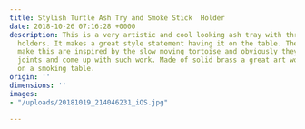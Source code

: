 ```yaml
---
title: Stylish Turtle Ash Try and Smoke Stick  Holder
date: 2018-10-26 07:16:28 +0000
description: This is a very artistic and cool looking ash tray with three smoke stick
  holders. It makes a great style statement having it on the table. The artists who
  make this are inspired by the slow moving tortoise and obviously they smoke rolled
  joints and come up with such work. Made of solid brass a great art work to have
  on a smoking table.
origin: ''
dimensions: ''
images:
- "/uploads/20181019_214046231_iOS.jpg"

---
```

